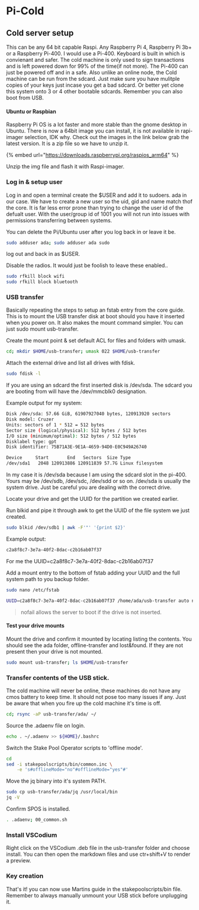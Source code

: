 # Pi-Cold

## Cold server setup

This can be any 64 bit capable Raspi. Any Raspberry Pi 4, Raspberry Pi 3b+ or a Raspberry Pi-400. I would use a Pi-400. Keyboard is built in which is convienant and safer. The cold machine is only used to sign transactions and is left powered down for 99% of the time(if not more). The Pi-400 can just be powered off and in a safe. Also unlike an online node, the Cold machine can be run from the sdcard. Just make sure you have mulitple copies of your keys just incase you get a bad sdcard. Or better yet clone this system onto 3 or 4 other bootable sdcards. Remember you can also boot from USB.

#### Ubuntu or Raspbian

Raspberry Pi OS is a lot faster and more stable than the gnome desktop in Ubuntu. There is now a 64bit image you can install, it is not available in rapi-imager selection, IDK why. Check out the images in the link below grab the latest version. It is a zip file so we have to unzip it.

{% embed url="https://downloads.raspberrypi.org/raspios_arm64" %}

Unzip the img file and flash it with Raspi-imager.

### Log in & setup user

Log in and open a terminal create the $USER and add it to sudoers. ada in our case. We have to create a new user so the uid, gid and name match thof the core. It is far less error prone than trying to change the user id of the defualt user. With the user/group id of 1001 you will not run into issues with permissions transferring between systems.&#x20;

You can delete the Pi/Ubuntu user after you log back in or leave it be.

```bash
sudo adduser ada; sudo adduser ada sudo
```

log out and back in as $USER.

Disable the radios. It would just be foolish to leave these enabled..&#x20;

```bash
sudo rfkill block wifi
sudo rfkill block bluetooth
```

### USB transfer

Basically repeating the steps to setup an fstab entry from the core guide. This is to mount the USB transfer disk at boot should you have it inserted when you power on. It also makes the mount command simpler. You can just sudo mount usb-transfer.&#x20;

Create the mount point & set default ACL for files and folders with umask.

```bash
cd; mkdir $HOME/usb-transfer; umask 022 $HOME/usb-transfer
```

Attach the external drive and list all drives with fdisk.

```bash
sudo fdisk -l
```

If you are using an sdcard the first inserted disk is /dev/sda. The sdcard you are booting from will have the /dev/mmcblk0 designation.

Example output for my system:

```bash
Disk /dev/sda: 57.66 GiB, 61907927040 bytes, 120913920 sectors
Disk model: Cruzer
Units: sectors of 1 * 512 = 512 bytes
Sector size (logical/physical): 512 bytes / 512 bytes
I/O size (minimum/optimal): 512 bytes / 512 bytes
Disklabel type: gpt
Disk identifier: 75B71A3E-9E1A-4659-94D0-E0C949A26740

Device     Start       End   Sectors  Size Type
/dev/sda1   2048 120913886 120911839 57.7G Linux filesystem
```

In my case it is /dev/sda because I am using the sdcard slot in the pi-400. Yours may be /dev/sdb, /dev/sdc, /dev/sdd or so on. /dev/sda is usually the system drive. Just be careful you are dealing with the correct drive.

Locate your drive and get the UUID for the partition we created earlier.

Run blkid and pipe it through awk to get the UUID of the file system we just created.

```bash
sudo blkid /dev/sdb1 | awk -F'"' '{print $2}'
```

Example output:

```bash
c2a8f8c7-3e7a-40f2-8dac-c2b16ab07f37
```

For me the UUID=c2a8f8c7-3e7a-40f2-8dac-c2b16ab07f37

Add a mount entry to the bottom of fstab adding your UUID and the full system path to you backup folder.

```bash
sudo nano /etc/fstab
```

```bash
UUID=c2a8f8c7-3e7a-40f2-8dac-c2b16ab07f37 /home/ada/usb-transfer auto nosuid,nodev,nofail 0 1
```

> nofail allows the server to boot if the drive is not inserted.

#### Test your drive mounts

Mount the drive and confirm it mounted by locating listing the contents. You should see the ada folder, offline-transfer and lost\&found. If they are not present then your drive is not mounted.

```bash
sudo mount usb-transfer; ls $HOME/usb-transfer
```

### Transfer contents of the USB stick.

The cold machine will never be online, these machines do not have any cmos battery to keep time. It should not pose too many issues if any. Just be aware that when you fire up the cold machine it's time is off.

```bash
cd; rsync -aP usb-transfer/ada/ ~/
```

Source the .adaenv file on login.

```bash
echo . ~/.adaenv >> ${HOME}/.bashrc
```

Switch the Stake Pool Operator scripts to 'offline mode'.

```bash
cd
sed -i stakepoolscripts/bin/common.inc \
    -e 's#offlineMode="no"#offlineMode="yes"#'
```

Move the jq binary into it's system PATH.

```bash
sudo cp usb-transfer/ada/jq /usr/local/bin
jq -V
```

Confirm SPOS is installed.

```bash
. .adaenv; 00_common.sh
```

### Install VSCodium

Right click on the VSCodium .deb file in the usb-transfer folder and choose install. You can then open the markdown files and use ctr+shift+V to render a preview.

### Key creation

That's it! you can now use Martins guide in the stakepoolscripts/bin file. Remember to always manually unmount your USB stick before unplugging it.

